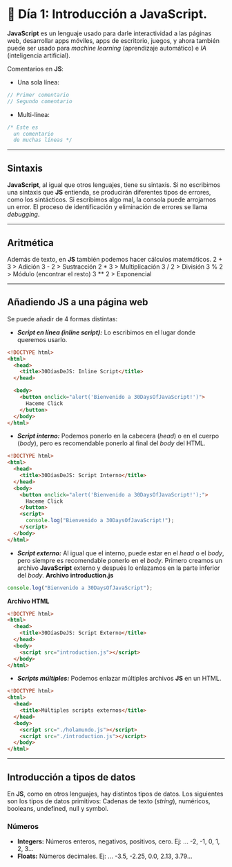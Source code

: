 # 📔 Día 1: Introducción a JavaScript.

**JavaScript** es un lenguaje usado para darle interactividad a las páginas web, desarrollar apps móviles, apps de escritorio, juegos, y ahora también puede ser usado para _machine learning_ (aprendizaje automático) e _IA_ (inteligencia artificial).

Comentarios en **JS**:

- Una sola línea:

```javascript
// Primer comentario
// Segundo comentario
```

- Multi-línea:

```javascript
/* Este es
  un comentario
  de muchas líneas */
```

---

## Sintaxis

**JavaScript**, al igual que otros lenguajes, tiene su sintaxis. Si no escribimos una sintaxis que **JS** entienda, se producirán diferentes tipos de errores, como los sintácticos. Si escribimos algo mal, la consola puede arrojarnos un error. El proceso de identificación y eliminación de errores se llama _debugging_.

---

## Aritmética

Además de texto, en **JS** también podemos hacer cálculos matemáticos.
2 + 3 > Adición
3 - 2 > Sustracción
2 \* 3 > Multiplicación
3 / 2 > División
3 % 2 > Módulo (encontrar el resto)
3 \*\* 2 > Exponencial

---

## Añadiendo JS a una página web

Se puede añadir de 4 formas distintas:

- **_Script en línea (inline script):_**
  Lo escribimos en el lugar donde queremos usarlo.

```html
<!DOCTYPE html>
<html>
  <head>
    <title>30DíasDeJS: Inline Script</title>
  </head>

  <body>
    <button onclick="alert('Bienvenido a 30DaysOfJavaScript!')">
      Haceme Click
    </button>
  </body>
</html>
```

- **_Script interno:_**
  Podemos ponerlo en la cabecera (_head_) o en el cuerpo (_body_), pero es recomendable ponerlo al final del _body_ del HTML.

```html
<!DOCTYPE html>
<html>
  <head>
    <title>30DíasDeJS: Script Interno</title>
  </head>
  <body>
    <button onclick="alert('Bienvenido a 30DaysOfJavaScript!');">
      Haceme Click
    </button>
    <script>
      console.log("Bienvenido a 30DaysOfJavaScript!");
    </script>
  </body>
</html>
```

- **_Script externo:_**
  Al igual que el interno, puede estar en el _head_ o el _body_, pero siempre es recomendable ponerlo en el _body_. Primero creamos un archivo **JavaScript** externo y después lo enlazamos en la parte inferior del _body_.
  **Archivo introduction.js**

```javascript
console.log("Bienvenido a 30DaysOfJavaScript");
```

**Archivo HTML**

```html
<!DOCTYPE html>
<html>
  <head>
    <title>30DíasDeJS: Script Externo</title>
  </head>
  <body>
    <script src="introduction.js"></script>
  </body>
</html>
```

- **_Scripts múltiples:_**
  Podemos enlazar múltiples archivos **JS** en un HTML.

```html
<!DOCTYPE html>
<html>
  <head>
    <title>Múltiples scripts externos</title>
  </head>
  <body>
    <script src="./holamundo.js"></script>
    <script src="./introduction.js"></script>
  </body>
</html>
```

---

## Introducción a tipos de datos

En **JS**, como en otros lenguajes, hay distintos tipos de datos. Los siguientes son los tipos de datos primitivos: Cadenas de texto (_string_), numéricos, booleans, undefined, null y symbol.

### Números

- **Integers:** Números enteros, negativos, positivos, cero. Ej: ... -2, -1, 0, 1, 2, 3...
- **Floats:** Números decimales. Ej: ... -3.5, -2.25, 0.0, 2.13, 3.79... 